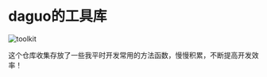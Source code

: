 # daguo的工具库
![toolkit](https://travis-ci.org/shudery/toolKit.svg?branch=master)

这个仓库收集存放了一些我平时开发常用的方法函数，慢慢积累，不断提高开发效率！
